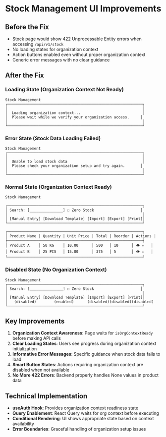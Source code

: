 # Stock Management UI Improvements

## Before the Fix
- Stock page would show 422 Unprocessable Entity errors when accessing `/api/v1/stock`
- No loading states for organization context
- Action buttons enabled even without proper organization context
- Generic error messages with no clear guidance

## After the Fix

### Loading State (Organization Context Not Ready)
```
Stock Management
┌─────────────────────────────────────────────────────────────┐
│                                                             │
│  Loading organization context...                            │
│  Please wait while we verify your organization access.     │
│                                                             │
└─────────────────────────────────────────────────────────────┘
```

### Error State (Stock Data Loading Failed)
```
Stock Management
┌─────────────────────────────────────────────────────────────┐
│                                                             │
│  Unable to load stock data                                  │
│  Please check your organization setup and try again.       │
│                                                             │
└─────────────────────────────────────────────────────────────┘
```

### Normal State (Organization Context Ready)
```
Stock Management

┌─────────────────────────────────────────────────────────────┐
│ Search: [_______________] ☐ Zero Stock                     │
│                                                             │
│ [Manual Entry] [Download Template] [Import] [Export] [Print]│
└─────────────────────────────────────────────────────────────┘

┌─────────────────────────────────────────────────────────────┐
│ Product Name │ Quantity │ Unit Price │ Total │ Reorder │ Actions │
├─────────────────────────────────────────────────────────────┤
│ Product A    │ 50 KG    │ 10.00      │ 500   │ 10      │ 👁️ ✏️   │
│ Product B    │ 25 PCS   │ 15.00      │ 375   │ 5       │ 👁️ ✏️   │
└─────────────────────────────────────────────────────────────┘
```

### Disabled State (No Organization Context)
```
Stock Management
┌─────────────────────────────────────────────────────────────┐
│ Search: [_______________] ☐ Zero Stock                     │
│                                                             │
│ [Manual Entry] [Download Template] [Import] [Export] [Print]│
│   (disabled)        (enabled)      (disabled)(disabled)(disabled)
└─────────────────────────────────────────────────────────────┘
```

## Key Improvements

1. **Organization Context Awareness**: Page waits for `isOrgContextReady` before making API calls
2. **Clear Loading States**: Users see progress during organization context initialization  
3. **Informative Error Messages**: Specific guidance when stock data fails to load
4. **Smart Button States**: Actions requiring organization context are disabled when not available
5. **No More 422 Errors**: Backend properly handles None values in product data

## Technical Implementation

- **useAuth Hook**: Provides organization context readiness state
- **Query Enablement**: React Query waits for org context before executing
- **Conditional Rendering**: UI shows appropriate state based on context availability
- **Error Boundaries**: Graceful handling of organization setup issues